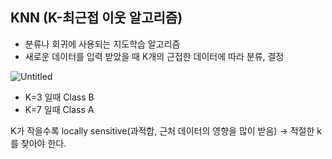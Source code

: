 ## KNN (K-최근접 이웃 알고리즘)

- 분류나 회귀에 사용되는 지도학습 알고리즘
- 새로운 데이터를 입력 받았을 때 K개의 근접한 데이터에 따라 분류, 결정

![Untitled](https://prod-files-secure.s3.us-west-2.amazonaws.com/d6a6865c-4ba6-4522-a8a6-927f097bb32e/10e09fad-406f-4dd5-a86e-3348ff52c3de/Untitled.png)

- K=3 일때 Class B
- K=7 일때 Class A

K가 작을수록 locally sensitive(과적합, 근처 데이터의 영향을 많이 받음) → 적절한 k를 찾아야 한다.